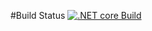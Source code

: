 
#Build Status
[![.NET core Build](https://github.com/vishant016/Cylinder-Booking/actions/workflows/CICD.yml/badge.svg)](https://github.com/vishant016/Cylinder-Booking/actions/workflows/CICD.yml)
